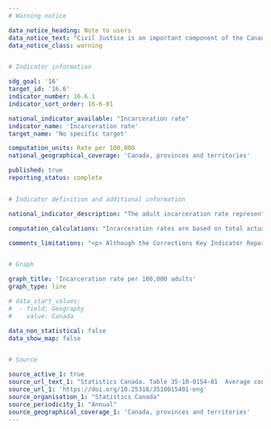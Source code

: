 ```yaml
---
# Warning notice

data_notice_heading: Note to users
data_notice_text: "Civil Justice is an important component of the Canadian Ambition, <em>Equal access to justice</em> as Canadians' ability to access civil justice impacts their lives materially. Relevant civil justice data is currently being collected by Statistics Canada and will be released in 2022."
data_notice_class: warning


# Indicator information

sdg_goal: '16'
target_id: '16.6'
indicator_number: 16.6.1
indicator_sort_order: 16-6-01

national_indicator_available: "Incarceration rate"
indicator_name: 'Incarceration rate'
target_name: 'No specific target'

computation_units: Rate per 100,000
national_geographical_coverage: 'Canada, provinces and territories'

published: true
reporting_status: complete


# Indicator definition and additional information

national_indicator_description: "The adult incarceration rate represents the average number of adults in custody per day for every 100,000 individuals in the adult population (18 years and older). It includes adults in sentenced custody, remand and other temporary detention."

computation_calculations: "Incarceration rates are based on total actual-in counts, as well as population estimates provided by Demography Division of Statistics Canada."

comments_limitations: "<p> Although the Corrections Key Indicator Report attempts to standardize the way in which data are reported, limitations due to differences among jurisdictional operations may restrict uniform application of the definitions in some situations. For this reason, inter-jurisdictional comparisons of the data should be made with caution. <br> Due to rounding, figures may not add to totals. </p>"


# Graph

graph_title: 'Incarceration rate per 100,000 adults'
graph_type: line

# data_start_values:
#  - field: Geography
#    value: Canada

data_non_statistical: false
data_show_map: false


# Source

source_active_1: true
source_url_text_1: "Statistics Canada. Table 35-10-0154-01  Average counts of adults in provincial and territorial correctional programs"
source_url_1: 'https://doi.org/10.25318/3510015401-eng'
source_organisation_1: "Statistics Canada"
source_periodicity_1: "Annual"
source_geographical_coverage_1: 'Canada, provinces and territories'
---
```


